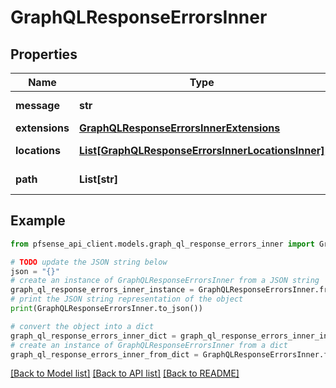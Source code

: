 # GraphQLResponseErrorsInner


## Properties

Name | Type | Description | Notes
------------ | ------------- | ------------- | -------------
**message** | **str** | The error message. | [optional] 
**extensions** | [**GraphQLResponseErrorsInnerExtensions**](GraphQLResponseErrorsInnerExtensions.md) |  | [optional] 
**locations** | [**List[GraphQLResponseErrorsInnerLocationsInner]**](GraphQLResponseErrorsInnerLocationsInner.md) | The error locations. | [optional] 
**path** | **List[str]** | The error path. | [optional] 

## Example

```python
from pfsense_api_client.models.graph_ql_response_errors_inner import GraphQLResponseErrorsInner

# TODO update the JSON string below
json = "{}"
# create an instance of GraphQLResponseErrorsInner from a JSON string
graph_ql_response_errors_inner_instance = GraphQLResponseErrorsInner.from_json(json)
# print the JSON string representation of the object
print(GraphQLResponseErrorsInner.to_json())

# convert the object into a dict
graph_ql_response_errors_inner_dict = graph_ql_response_errors_inner_instance.to_dict()
# create an instance of GraphQLResponseErrorsInner from a dict
graph_ql_response_errors_inner_from_dict = GraphQLResponseErrorsInner.from_dict(graph_ql_response_errors_inner_dict)
```
[[Back to Model list]](../README.md#documentation-for-models) [[Back to API list]](../README.md#documentation-for-api-endpoints) [[Back to README]](../README.md)


